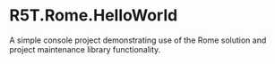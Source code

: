 # R5T.Rome.HelloWorld
A simple console project demonstrating use of the Rome solution and project maintenance library functionality.
